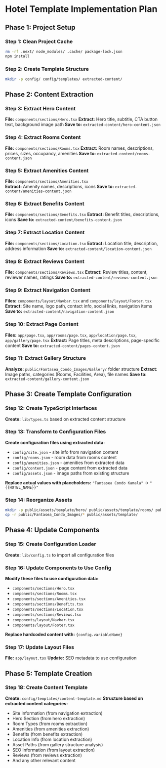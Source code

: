 # Hotel Template Implementation Plan

## Phase 1: Project Setup

### Step 1: Clean Project Cache
```bash
rm -rf .next/ node_modules/ .cache/ package-lock.json
npm install
```

### Step 2: Create Template Structure
```bash
mkdir -p config/ config/templates/ extracted-content/
```

## Phase 2: Content Extraction

### Step 3: Extract Hero Content
**File:** `components/sections/Hero.tsx`
**Extract:** Hero title, subtitle, CTA button text, background image path
**Save to:** `extracted-content/hero-content.json`

### Step 4: Extract Rooms Content  
**File:** `components/sections/Rooms.tsx`
**Extract:** Room names, descriptions, prices, sizes, occupancy, amenities
**Save to:** `extracted-content/rooms-content.json`

### Step 5: Extract Amenities Content
**File:** `components/sections/Amenities.tsx`  
**Extract:** Amenity names, descriptions, icons
**Save to:** `extracted-content/amenities-content.json`

### Step 6: Extract Benefits Content
**File:** `components/sections/Benefits.tsx`
**Extract:** Benefit titles, descriptions, icons
**Save to:** `extracted-content/benefits-content.json`

### Step 7: Extract Location Content
**File:** `components/sections/Location.tsx`
**Extract:** Location title, description, address information
**Save to:** `extracted-content/location-content.json`

### Step 8: Extract Reviews Content
**File:** `components/sections/Reviews.tsx`
**Extract:** Review titles, content, reviewer names, ratings
**Save to:** `extracted-content/reviews-content.json`

### Step 9: Extract Navigation Content
**Files:** `components/layout/Navbar.tsx` and `components/layout/Footer.tsx`
**Extract:** Site name, logo path, contact info, social links, navigation items
**Save to:** `extracted-content/navigation-content.json`

### Step 10: Extract Page Content
**Files:** `app/page.tsx`, `app/rooms/page.tsx`, `app/location/page.tsx`, `app/gallery/page.tsx`
**Extract:** Page titles, meta descriptions, page-specific content
**Save to:** `extracted-content/pages-content.json`

### Step 11: Extract Gallery Structure
**Analyze:** `public/Fantasea_Condo_Images/Gallery/` folder structure
**Extract:** Image paths, categories (Rooms, Facilities, Area), file names
**Save to:** `extracted-content/gallery-content.json`

## Phase 3: Create Template Configuration

### Step 12: Create TypeScript Interfaces
**Create:** `lib/types.ts` based on extracted content structure

### Step 13: Transform to Configuration Files
**Create configuration files using extracted data:**
- `config/site.json` - site info from navigation content
- `config/rooms.json` - room data from rooms content  
- `config/amenities.json` - amenities from extracted data
- `config/content.json` - page content from extracted data
- `config/assets.json` - image paths from existing structure

**Replace actual values with placeholders:** `"Fantasea Condo Kamala"` → `"{{HOTEL_NAME}}"`

### Step 14: Reorganize Assets
```bash
mkdir -p public/assets/template/hero/ public/assets/template/rooms/ public/assets/template/gallery/ public/assets/template/logo/
cp -r public/Fantasea_Condo_Images/* public/assets/template/
```

## Phase 4: Update Components

### Step 15: Create Configuration Loader
**Create:** `lib/config.ts` to import all configuration files

### Step 16: Update Components to Use Config
**Modify these files to use configuration data:**
- `components/sections/Hero.tsx`
- `components/sections/Rooms.tsx` 
- `components/sections/Amenities.tsx`
- `components/sections/Benefits.tsx`
- `components/sections/Location.tsx`
- `components/sections/Reviews.tsx`
- `components/layout/Navbar.tsx`
- `components/layout/Footer.tsx`

**Replace hardcoded content with:** `{config.variableName}`

### Step 17: Update Layout Files
**File:** `app/layout.tsx`
**Update:** SEO metadata to use configuration

## Phase 5: Template Creation

### Step 18: Create Content Template
**Create:** `config/templates/content-template.md`
**Structure based on extracted content categories:**
- Site Information (from navigation extraction)
- Hero Section (from hero extraction)  
- Room Types (from rooms extraction)
- Amenities (from amenities extraction)
- Benefits (from benefits extraction)
- Location Info (from location extraction)
- Asset Paths (from gallery structure analysis)
- SEO Information (from layout extraction)
- Reviews (from reviews extraction)
- And any other relevant content